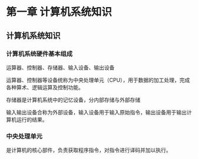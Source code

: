 # 第一章 计算机系统知识

## 计算机系统知识

### 计算机系统硬件基本组成

运算器、控制器、存储器、输入设备、输出设备

运算器、控制器等设备统称为中央处理单元（CPU），用于数据的加工处理，完成各种算术、逻辑运算及控制功能。

存储器是计算机系统中的记忆设备，分内部存储与外部存储

输入输出设备合称为外部设备，输入设备用于输入原始指令，输出设备用于输出计算机运行的结果。

### 中央处理单元

是计算机的核心部件，负责获取程序指令，对指令进行译码并加以执行。